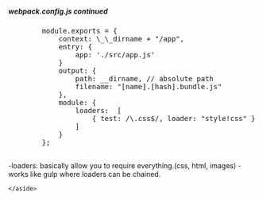 <section>
    <h5>webpack.config.js continued</h5>
    <pre class="stretch highlight cpp">
        module.exports = {
            context: \_\_dirname + "/app",
            entry: {
                app: './src/app.js'
            }
            output: {
                path: __dirname, // absolute path
                filename: "[name].[hash].bundle.js"
            },
            module: {
                <span class="fragment zoom-in highlight-current-green">loaders: </span> [
                    { test: /\.css$/, loader: "style!css" }
                ]
            }
        };
    </pre>
    <aside class="notes">
        -loaders: basically allow you to require everything.(css, html, images)
        -works like gulp where loaders can be chained.

    </aside>
</section>

